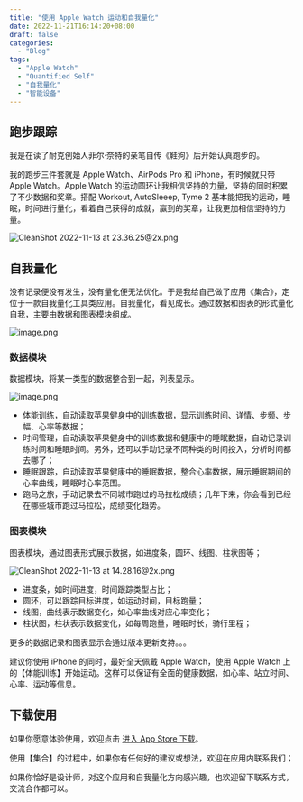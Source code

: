 ```yaml
---
title: "使用 Apple Watch 运动和自我量化"
date: 2022-11-21T16:14:20+08:00
draft: false
categories:
  - "Blog"
tags:
  - "Apple Watch"
  - "Quantified Self"
  - "自我量化"
  - "智能设备"
---
```


## 跑步跟踪

我是在读了耐克创始人菲尔·奈特的亲笔自传《鞋狗》后开始认真跑步的。

我的跑步三件套就是 Apple Watch、AirPods Pro 和 iPhone，有时候就只带 Apple Watch。Apple Watch 的运动圆环让我相信坚持的力量，坚持的同时积累了不少数据和奖章。搭配 Workout, AutoSleeep, Tyme 2 基本能把我的运动，睡眠，时间进行量化，看着自己获得的成就，赢到的奖章，让我更加相信坚持的力量。

![CleanShot 2022-11-13 at 23.36.25@2x.png](https://cdn.nlark.com/yuque/0/2022/png/177619/1668353805342-0c3a1064-8651-4a60-9668-bc6775f08529.png#averageHue=%2351512e&clientId=u9a2bc7fb-39e3-4&crop=0&crop=0&crop=1&crop=1&from=paste&height=806&id=uf183ede0&margin=%5Bobject%20Object%5D&name=CleanShot%202022-11-13%20at%2023.36.25%402x.png&originHeight=1612&originWidth=1328&originalType=binary&ratio=1&rotation=0&showTitle=false&size=2093032&status=done&style=none&taskId=uf30b82b3-3ae6-4d39-aa6a-742fd61ac90&title=&width=664)



## 自我量化

没有记录便没有发生，没有量化便无法优化。于是我给自己做了应用《集合》，定位于一款自我量化工具类应用。自我量化，看见成长。通过数据和图表的形式量化自我，主要由数据和图表模块组成。

![image.png](https://cdn.nlark.com/yuque/0/2022/png/177619/1668261094631-187a0073-41f8-4d84-bb34-8f915ef7548c.png#averageHue=%232e7f67&clientId=u179ed617-74d6-4&crop=0&crop=0&crop=1&crop=1&from=paste&height=346&id=RsQhH&margin=%5Bobject%20Object%5D&name=image.png&originHeight=692&originWidth=1324&originalType=binary&ratio=1&rotation=0&showTitle=false&size=863741&status=done&style=none&taskId=uea9f81db-4be4-44a2-b536-764a0fc8447&title=&width=662)



### 数据模块

数据模块，将某一类型的数据整合到一起，列表显示。

![image.png](https://cdn.nlark.com/yuque/0/2022/png/177619/1668261101687-0b8f4211-e035-4460-9503-82be0115b06f.png#averageHue=%2323886a&clientId=u179ed617-74d6-4&crop=0&crop=0&crop=1&crop=1&from=paste&height=346&id=m7glt&margin=%5Bobject%20Object%5D&name=image.png&originHeight=692&originWidth=1328&originalType=binary&ratio=1&rotation=0&showTitle=false&size=611272&status=done&style=none&taskId=u70287115-6140-44e4-821c-df79076464a&title=&width=664)

- 体能训练，自动读取苹果健身中的训练数据，显示训练时间、详情、步频、步幅、心率等数据；
- 时间管理，自动读取苹果健身中的训练数据和健康中的睡眠数据，自动记录训练时间和睡眠时间。另外，还可以手动记录不同种类的时间投入，分析时间都去哪了；
- 睡眠跟踪，自动读取苹果健康中的睡眠数据，整合心率数据，展示睡眠期间的心率曲线，睡眠时心率范围。
- 跑马之旅，手动记录去不同城市跑过的马拉松成绩；几年下来，你会看到已经在哪些城市跑过马拉松，成绩变化趋势。



### 图表模块

图表模块，通过图表形式展示数据，如进度条，圆环、线图、柱状图等；

![CleanShot 2022-11-13 at 14.28.16@2x.png](https://cdn.nlark.com/yuque/0/2022/png/177619/1668320923322-bace9eeb-4de0-4802-acae-c0ada93e660e.png#averageHue=%231e8566&clientId=u74f8395f-4790-4&crop=0&crop=0&crop=1&crop=1&from=paste&height=347&id=M84ME&margin=%5Bobject%20Object%5D&name=CleanShot%202022-11-13%20at%2014.28.16%402x.png&originHeight=694&originWidth=1326&originalType=binary&ratio=1&rotation=0&showTitle=false&size=799535&status=done&style=none&taskId=u12029d11-ecef-4430-b93b-9e823774237&title=&width=663)

- 进度条，如时间进度，时间跟踪类型占比；
- 圆环，可以跟踪目标进度，如运动时间，目标跑量；
- 线图，曲线表示数据变化，如心率曲线对应心率变化；
- 柱状图，柱状表示数据变化，如每周跑量，睡眠时长，骑行里程；



更多的数据记录和图表显示会通过版本更新支持。。。

建议你使用 iPhone 的同时，最好全天佩戴 Apple Watch，使用 Apple Watch 上的【体能训练】开始运动。这样可以保证有全面的健康数据，如心率、站立时间、心率、运动等信息。



## 下载使用

如果你愿意体验使用，欢迎点击 [进入 App Store 下载](https://cmcn.me/app)。

使用【集合】的过程中，如果你有任何好的建议或想法，欢迎在应用内联系我们；

如果你恰好是设计师，对这个应用和自我量化方向感兴趣，也欢迎留下联系方式，交流合作都可以。

